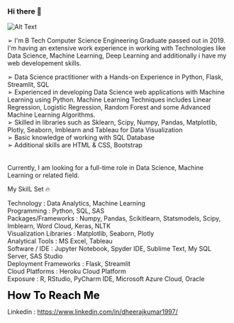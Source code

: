 ### Hi there 👋

![Alt Text](https://github.com/DheerajKumar97/Drug-review-sentiment-Analysis--Flask-Deployment-Heroku/blob/master/DRA%20Snapshots/drug%20review.jpg)

<!--
**DheerajKumar97/DheerajKumar97** is a ✨ _special_ ✨ repository because its `README.md` (this file) appears on your GitHub profile.

Here are some ideas to get you started:

- 🔭 I’m currently working on ...
- 🌱 I’m currently learning ...
- 👯 I’m looking to collaborate on ...
- 🤔 I’m looking for help with ...
- 💬 Ask me about ...
- 📫 How to reach me: ...
- 😄 Pronouns: ...
- ⚡ Fun fact: ...
-->

➢ I'm B Tech Computer Science Engineering Graduate passed out in 2019. I'm having an extensive work experience in working with Technologies like Data Science, Machine Learning, Deep Learning and additionally i have my web developement skills.

➢ Data Science practitioner with a Hands-on Experience in Python, Flask, Streamlit, SQL
<br>
➢ Experienced in developing Data Science web applications with Machine Learning using Python. Machine Learning Techniques includes Linear Regression, Logistic Regression, Random Forest and some Advanced Machine Learning Algorithms.
<br>
➢ Skilled in libraries such as Sklearn, Scipy, Numpy, Pandas, Matplotlib, Plotly, Seaborn, Imblearn and Tableau for Data Visualization
<br>
➢ Basic knowledge of working with SQL Database
<br>
➢ Additional skills are HTML & CSS, Bootstrap 
<br><br><br>
Currently, I am looking for a full-time role in Data Science, Machine Learning or related field.

My SkilL Set 🔥


Technology                : Data Analytics, Machine Learning
<br>
Programming               : Python, SQL, SAS 
<br>
Packages/Frameworks       : Numpy, Pandas, Scikitlearn, Statsmodels, Scipy, Imblearn, Word Cloud, Keras, NLTK
<br>
Visualization Libraries   : Matplotlib, Seaborn, Plotly 
<br>
Analytical Tools          : MS Excel, Tableau 
<br>
Software / IDE            : Jupyter Notebook, Spyder IDE, Sublime Text, My SQL Server, SAS Studio 
<br>
Deployment Frameworks     : Flask, Streamlit 
<br>
Cloud Platforms           : Heroku Cloud Platform 
<br>
Exposure                  : R, RStudio, PyCharm IDE, Microsoft Azure Cloud, Oracle 
<br>
 
<html><font color="black" size="5"><b>How To Reach Me</b></font></html>

Linkedin         : https://www.linkedin.com/in/dheerajkumar1997/


